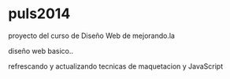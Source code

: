 puls2014
========

proyecto del curso de Diseño Web de mejorando.la

diseño web basico..

refrescando y actualizando tecnicas de maquetacion y JavaScript
